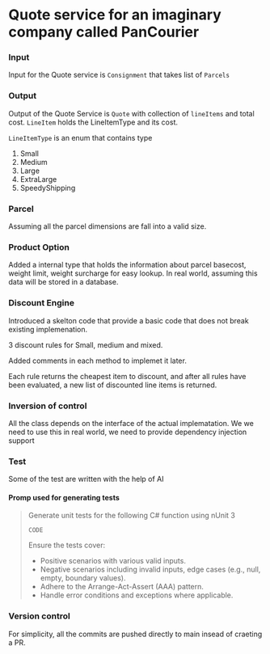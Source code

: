 # Quote service for an imaginary company called PanCourier

### Input
Input for the Quote service is `Consignment` that takes list of `Parcels`

### Output
Output of the Quote Service is `Quote` with collection of `lineItems` and total cost.
`LineItem` holds the LineItemType and its cost.

`LineItemType` is an enum that contains type
1. Small
2. Medium
3. Large
4. ExtraLarge
5. SpeedyShipping

### Parcel
Assuming all the parcel dimensions are fall into a valid size.

### Product Option
Added a internal type that holds the information about parcel basecost, weight limit, weight surcharge for easy lookup.
In real world, assuming this data will be stored in a database.

### Discount Engine
Introduced a skelton code that provide a basic code that does not break existing implemenation.

3 discount rules for Small, medium and mixed.

Added comments in each method to implemet it later.

Each rule returns the cheapest item to discount, and after all rules have been evaluated, a new list of discounted line items is returned.

### Inversion of control
All the class depends on the interface of the actual implematation.
We we need to use this in real world, we need to provide dependency injection support

### Test
Some of the test are written with the help of AI

#### Promp used for generating tests
> Generate unit tests for the following C# function using nUnit 3
> 
> `CODE`
> 
>  Ensure the tests cover:
>  - Positive scenarios with various valid inputs.
>  - Negative scenarios including invalid inputs, edge cases (e.g., null, empty, boundary values).
>  - Adhere to the Arrange-Act-Assert (AAA) pattern.
>  - Handle error conditions and exceptions where applicable.

### Version control
For simplicity, all the commits are pushed directly to main insead of craeting a PR.